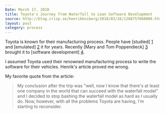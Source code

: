 ```yaml
---
Date: March 17, 2010
title: Toyota's Journey from Waterfall to Lean Software Development
source: http://blog.crisp.se/henrikkniberg/2010/03/16/1268757660000.html
layout: post
category: process
---
```


Toyota is known for their manufacturing process. People have [studied] [1] and [emulated] [2] it for years. Recently [Mary and Tom Poppendieck] [3] brought it to [software development] [4].

I assumed Toyota used their renowned manufacturing process to write the software for their vehicles. Henrik's article proved me wrong.

My favorite quote from the article:

> My conclusion after the trip was "well, now I know that there's at least one company in the world that can succeed with the waterfall model" and I decided to stop bashing the waterfall model as hard as I usually do. Now, however, with all the problems Toyota are having, I'm starting to reconsider.

[1]: http://amzn.to/fyFezV                                   "Toyota Production System: Beyond Large Scale"
[2]: http://amzn.to/hdfRAv                                   "Toyota Kata"
[3]: http://www.poppendieck.com/                             "Mary and Tom Poppendieck Lean Software Development"
[4]: http://en.wikipedia.org/wiki/Lean_software_development  "Lean Software Development"
